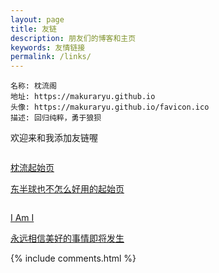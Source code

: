 ```yaml
---
layout: page
title: 友链
description: 朋友们的博客和主页
keywords: 友情链接
permalink: /links/
---
```

```
名称: 枕流阁
地址: https://makuraryu.github.io
头像: https://makuraryu.github.io/favicon.ico
描述: 回归纯粹，勇于狼狈
```
欢迎来和我添加友链喔
<iframe data-tally-src="https://tally.so/embed/mOl4LY?transparentBackground=1&dynamicHeight=1" loading="lazy" width="25vw" height="0" frameborder="0" marginheight="0" marginwidth="280" title="FriendLinks"></iframe><script>var d=document,w="https://tally.so/widgets/embed.js",v=function(){"undefined"!=typeof Tally?Tally.loadEmbeds():d.querySelectorAll("iframe[data-tally-src]:not([src])").forEach((function(e){e.src=e.dataset.tallySrc}))};if("undefined"!=typeof Tally)v();else if(d.querySelector('script[src="'+w+'"]')==null){var s=d.createElement("script");s.src=w,s.onload=v,s.onerror=v,d.body.appendChild(s);}</script>
<script async src="https://tally.so/widgets/embed.js"></script>

<div class="links">
    <a href="https://makuraryu.github.io/launcher/index.html">
        <div class="link">
        <img src="https://cdn.retiehe.com/cached-edfcf8a8b627b6c6d3c07879532d97ea/mr-starter/icon.png" alt="" class="icon">
        <p class="id">枕流起始页</p>
        <p class="description">东半球也不怎么好用的起始页</p>
        </div>
    </a>
    <a href="https://5ime.cn">
        <div class="link">
        <img src="https://cdn.jsdelivr.net/gh/5ime/img/avatar.jpg" alt="" class="icon">
        <p class="id">I Am I</p>
        <p class="description">永远相信美好的事情即将发生</p>
        </div>
    </a>













</div>
{% include comments.html %}
